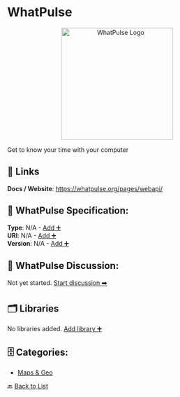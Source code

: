 # WhatPulse
<p align="center">
    <img width="256" src="https://raw.githubusercontent.com/apis-list/apis-list/main/apis/whatpulse/logo_256x256.png" alt="WhatPulse Logo"/>
</p>
Get to know your time with your computer

##  🔗 Links
**Docs / Website**: https://whatpulse.org/pages/webapi/

## 🧬 WhatPulse Specification:
**Type**: N/A - [Add ➕](https://github.com/apis-list/apis-list/edit/main/apis.yaml#L21808)  
**URI**: N/A - [Add ➕](https://github.com/apis-list/apis-list/edit/main/apis.yaml#L21808)  
**Version**: N/A - [Add ➕](https://github.com/apis-list/apis-list/edit/main/apis.yaml#L21808)

## 💬 WhatPulse Discussion:
Not yet started. [Start discussion ➡️](https://github.com/apis-list/apis-list/discussions/new)

## 🗂️ Libraries

No libraries added. [Add library ➕](https://github.com/apis-list/apis-list/edit/main/apis.yaml#L21808)    


## 🗄️ Categories:
- [Maps & Geo](https://github.com/apis-list/apis-list#maps--geo-)

🔙  [Back to List](https://github.com/apis-list/apis-list)
